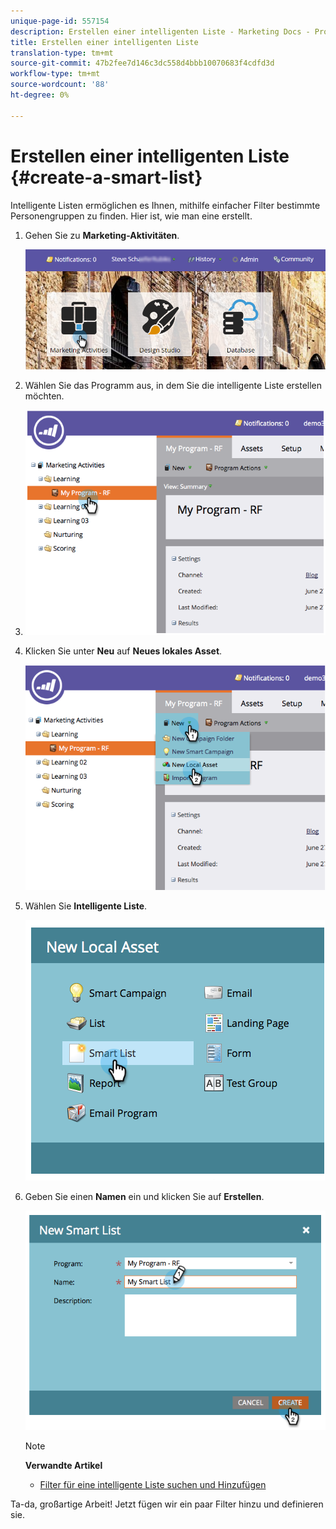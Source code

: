 ```yaml
---
unique-page-id: 557154
description: Erstellen einer intelligenten Liste - Marketing Docs - Produktdokumentation
title: Erstellen einer intelligenten Liste
translation-type: tm+mt
source-git-commit: 47b2fee7d146c3dc558d4bbb10070683f4cdfd3d
workflow-type: tm+mt
source-wordcount: '88'
ht-degree: 0%

---
```



# Erstellen einer intelligenten Liste {#create-a-smart-list}

Intelligente Listen ermöglichen es Ihnen, mithilfe einfacher Filter bestimmte Personengruppen zu finden. Hier ist, wie man eine erstellt.

1. Gehen Sie zu **Marketing-Aktivitäten**.

   ![](assets/login-marketing-activities.png)

1. Wählen Sie das Programm aus, in dem Sie die intelligente Liste erstellen möchten.
1. ![Dies ist ein Test](assets/image2014-8-11-10-3a17-3a8.png)

1. Klicken Sie unter **Neu** auf **Neues lokales Asset**.

   ![](assets/image2014-9-9-16-3a26-3a28.png)

1. Wählen Sie **Intelligente Liste**.

   ![](assets/image2014-9-9-16-3a27-3a18.png)

1. Geben Sie einen **Namen** ein und klicken Sie auf **Erstellen**.

   ![](assets/image2014-9-9-16-3a27-3a39.png)

   >[!NOTE]
   >
   >**Verwandte Artikel**
   >
   >    
   >    
   >    * [Filter für eine intelligente Liste suchen und Hinzufügen](find-and-add-filters-to-a-smart-list.md)


Ta-da, großartige Arbeit! Jetzt fügen wir ein paar Filter hinzu und definieren sie.